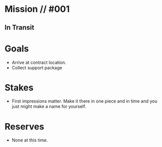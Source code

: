 # Mission // #001
## In Transit
# Goals
- Arrive at contract location.
- Collect support package

# Stakes
- First impressions matter. Make it there in one piece and in time and you just might make a name for yourself.

# Reserves
- None at this time.